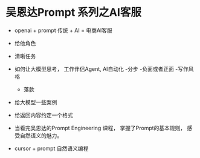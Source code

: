 # 吴恩达Prompt 系列之AI客服


- openai + prompt
 传统 + AI = 电商AI客服

 - 给他角色
 - 清晰任务
 - 如何让大模型思考， 工作伴侣Agent, AI自动化
   -分步
    -负面或者正面
    -写作风格
    - 落款
- 给大模型一些案例
- 给返回内容约定一个格式

- 当看完吴恩达的Prompt Engineering 课程， 掌握了Prompt的基本规则，
感受自然语义的魅力。
- cursor + prompt 自然语义编程 
   